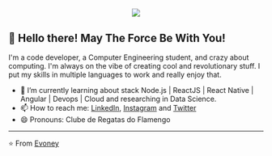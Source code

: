 <h1 align="center">
  <img src="https://ik.imagekit.io/dfw3q47dv0/SW_bad_feeling_-Mvspio6t.gif" />
</h1>

## 👋 Hello there! May The Force Be With You!


I'm a code developer, a Computer Engineering student, and crazy about computing. I'm always on the vibe of creating cool and revolutionary stuff. I put my skills in multiple languages to work and really enjoy that.

- 🌱 I’m currently learning about stack Node.js | ReactJS | React Native | Angular | Devops | Cloud and researching in Data Science.
- 📫 How to reach me: [LinkedIn](https://www.linkedin.com/in/evoney-mendonca/), [Instagram](https://www.instagram.com/tavares.sh/) and [Twitter](https://twitter.com/_tavaressh)
- 😄 Pronouns: Clube de Regatas do Flamengo

---

⭐ From [Evoney](https://github.com/Evoney/)
